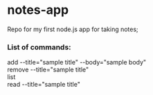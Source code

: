 # notes-app

Repo for my first node.js app for taking notes;

### List of commands:
add --title="sample title" --body="sample body" <br/>
remove --title="sample title" <br/>
list <br/>
read --title="sample title" <br/>

